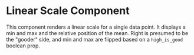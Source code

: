 # Linear Scale Component

This component renders a linear scale for a single data point. It displays a min and max and the relative position of the mean. Right is presumed to be the "gooder" side, and min and max are flipped based on a `high_is_good` boolean prop.
